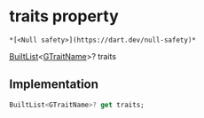 


# traits property




    *[<Null safety>](https://dart.dev/null-safety)*




[BuiltList](https://pub.dev/documentation/built_collection/5.1.1/built_collection/BuiltList-class.html)&lt;[GTraitName](../../third_party_yonomi_graphql_schema___generated___schema.docs.schema.gql/GTraitName-class.md)>? traits
  







## Implementation

```dart
BuiltList<GTraitName>? get traits;
```








